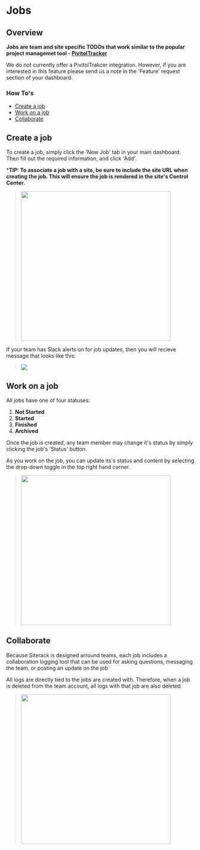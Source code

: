 # Jobs

## Overview
**Jobs are team and site specific TODOs that work similar to the popular project managemet tool - <a href="https://www.pivotaltracker.com/">PivitolTracker</a>**

We do not currently offer a PivitolTrakcer integration. However, if you are interested in this feature please send us a note in the 'Feature' request section of your dashboard.  

### How To's
- <a href="#create-a-job">Create a job</a>
- <a href="#work-on-a-job">Work on a job</a>
- <a href="#collaborate">Collaborate</a>


## Create a job

To create a job, simply click the 'New Job' tab in your main dashboard. Then fill out the required information, and click 'Add'.

***TIP: To associate a job with a site, be sure to include the site URL when creating the job. This will ensure the job is rendered in the site's Control Center.**

> <img src="https://storage-siterack.sfo2.cdn.digitaloceanspaces.com/static/dashboard/img/illustrations/job_create.png" style="width: 25rem;"></img>

If your team has Slack alerts on for job updates, then you will recieve message that looks like this:

> <img src="https://storage-siterack.sfo2.cdn.digitaloceanspaces.com/static/dashboard/img/illustrations/job_create_slack.png" style="width: auto;"></img>


## Work on a job

All jobs have one of four statuses:

1) **Not Started** 
2) **Started**
3) **Finished**
4) **Archived**

Once the job is created, any team member may change it's status by simply clicking the job's 'Status' button. 

As you work on the job, you can update its's status and content by selecting the drop-down toggle in the top right hand corner. 


> <img src="https://storage-siterack.sfo2.cdn.digitaloceanspaces.com/static/dashboard/img/illustrations/job_work.png" style="width: 25rem;"></img>

## Collaborate

Because Siterack is designed arround teams, each job includes a collaboration logging tool that can be used for asking questions, messaging the team, or posting an update on the job 

All logs are directly tied to the jobs are created with. Therefore, when a job is deleted from the team account, all logs with that job are also deleted. 

> <img src="https://storage-siterack.sfo2.cdn.digitaloceanspaces.com/static/dashboard/img/illustrations/job_collab.png" style="width: 25rem;"></img>






